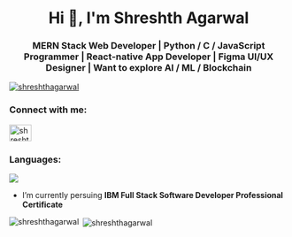 <h1 align="center">Hi 👋, I'm Shreshth Agarwal</h1>
<h3 align="center">MERN Stack Web Developer | Python / C / JavaScript Programmer | React-native App Developer | Figma UI/UX Designer | Want to explore AI / ML / Blockchain</h3>


<p align="left"> <a href="https://github.com/ryo-ma/github-profile-trophy"><img src="https://github-profile-trophy.vercel.app/?username=shreshthagarwal" alt="shreshthagarwal" /></a> </p>

<h3 align="left">Connect with me:</h3>
<p align="left">
<a href="https://linkedin.com/in/shreshthagarwal" target="blank"><img align="center" src="https://raw.githubusercontent.com/rahuldkjain/github-profile-readme-generator/master/src/images/icons/Social/linked-in-alt.svg" alt="shreshthagarwal" height="30" width="40" /></a>
</p>

<h3 align="left">Languages:</h3>
<a href="https://skillicons.dev">
    <img src="https://skillicons.dev/icons?i=py,js,c" />
  </a>

- I’m currently persuing **IBM Full Stack Software Developer Professional Certificate**

<p><img align="left" src="https://github-readme-stats.vercel.app/api/top-langs?username=shreshthagarwal&show_icons=true&locale=en&layout=compact" alt="shreshthagarwal" /></p>

<p>&nbsp;<img align="center" src="https://github-readme-stats.vercel.app/api?username=shreshthagarwal&show_icons=true&locale=en" alt="shreshthagarwal" /></p>
